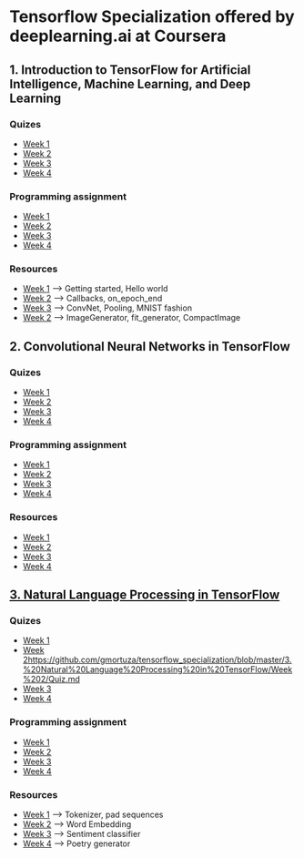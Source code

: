 # Tensorflow Specialization offered by deeplearning.ai at Coursera 

## 1. Introduction to TensorFlow for Artificial Intelligence, Machine Learning, and Deep Learning

### Quizes
    
 - [Week 1](1.%20Introduction%20to%20TensorFlow%20for%20Artificial%20Intelligence%2C%20Machine%20Learning%2C%20and%20Deep%20Learning/Week%201/Quiz.md)
 - [Week 2](1.%20Introduction%20to%20TensorFlow%20for%20Artificial%20Intelligence%2C%20Machine%20Learning%2C%20and%20Deep%20Learning/Week%202/Quiz.md)
 - [Week 3](1.%20Introduction%20to%20TensorFlow%20for%20Artificial%20Intelligence%2C%20Machine%20Learning%2C%20and%20Deep%20Learning/Week%203/Quiz.md)
 - [Week 4](1.%20Introduction%20to%20TensorFlow%20for%20Artificial%20Intelligence%2C%20Machine%20Learning%2C%20and%20Deep%20Learning/Week%204/Quiz.md)

### Programming assignment

 - [Week 1](1.%20Introduction%20to%20TensorFlow%20for%20Artificial%20Intelligence%2C%20Machine%20Learning%2C%20and%20Deep%20Learning/Week%201/Programming%20assignment/Excercise1.ipynb)
 - [Week 2](1.%20Introduction%20to%20TensorFlow%20for%20Artificial%20Intelligence%2C%20Machine%20Learning%2C%20and%20Deep%20Learning/Week%202/Programming%20assignment/Excercise2.ipynb)
 - [Week 3](1.%20Introduction%20to%20TensorFlow%20for%20Artificial%20Intelligence%2C%20Machine%20Learning%2C%20and%20Deep%20Learning/Week%203/Programming%20assignment/Excercise3.ipynb)
 - [Week 4](1.%20Introduction%20to%20TensorFlow%20for%20Artificial%20Intelligence%2C%20Machine%20Learning%2C%20and%20Deep%20Learning/Week%204/Programming%20assignment/Excercise4.ipynb)

### Resources

 - [Week 1](1.%20Introduction%20to%20TensorFlow%20for%20Artificial%20Intelligence%2C%20Machine%20Learning%2C%20and%20Deep%20Learning/Week%201/Resources/resources.md) --> Getting started, Hello world
 - [Week 2](1.%20Introduction%20to%20TensorFlow%20for%20Artificial%20Intelligence%2C%20Machine%20Learning%2C%20and%20Deep%20Learning/Week%202/Resources/resources.md) --> Callbacks, on_epoch_end
 - [Week 3](1.%20Introduction%20to%20TensorFlow%20for%20Artificial%20Intelligence%2C%20Machine%20Learning%2C%20and%20Deep%20Learning/Week%203/Resources/resources.md) --> ConvNet, Pooling, MNIST fashion
 - [Week 2](1.%20Introduction%20to%20TensorFlow%20for%20Artificial%20Intelligence%2C%20Machine%20Learning%2C%20and%20Deep%20Learning/Week%204/Resources/resources.md) --> ImageGenerator, fit_generator, CompactImage


## 2. Convolutional Neural Networks in TensorFlow
 
### Quizes

 - [Week 1](https://github.com/gmortuza/tensorflow_specialization/blob/master/2.%20Convolutional%20Neural%20Networks%20in%20TensorFlow/Week%201/Quiz.md)
 - [Week 2](https://github.com/gmortuza/tensorflow_specialization/blob/master/2.%20Convolutional%20Neural%20Networks%20in%20TensorFlow/Week%202/Quiz.md)
 - [Week 3](https://github.com/gmortuza/tensorflow_specialization/blob/master/2.%20Convolutional%20Neural%20Networks%20in%20TensorFlow/Week%203/Quiz.md)
 - [Week 4](https://github.com/gmortuza/tensorflow_specialization/blob/master/2.%20Convolutional%20Neural%20Networks%20in%20TensorFlow/Week%204/Quiz.md)

### Programming assignment

 - [Week 1](https://github.com/gmortuza/tensorflow_specialization/blob/master/2.%20Convolutional%20Neural%20Networks%20in%20TensorFlow/Week%201/Programming%20assignment/Excercise_1_Cats_vs_Dogs.ipynb)
 - [Week 2](https://github.com/gmortuza/tensorflow_specialization/blob/master/2.%20Convolutional%20Neural%20Networks%20in%20TensorFlow/Week%202/Programming%20assignment/Excercise_2_Cats_vs_Dogs_image_augmentation.ipynb)
 - [Week 3](https://github.com/gmortuza/tensorflow_specialization/blob/master/2.%20Convolutional%20Neural%20Networks%20in%20TensorFlow/Week%203/Programming%20assignment/Excercise_3_Horse_vs_human_transfer_learning.ipynb)
 - [Week 4](https://github.com/gmortuza/tensorflow_specialization/blob/master/2.%20Convolutional%20Neural%20Networks%20in%20TensorFlow/Week%204/Programming%20assignment/Excercise_4_multi_class_classifier.ipynb)

### Resources

 - [Week 1](https://github.com/gmortuza/tensorflow_specialization/blob/master/2.%20Convolutional%20Neural%20Networks%20in%20TensorFlow/Week%201/Resources/resources.md)
 - [Week 2](https://github.com/gmortuza/tensorflow_specialization/blob/master/2.%20Convolutional%20Neural%20Networks%20in%20TensorFlow/Week%202/Resources/resources.md)
 - [Week 3](https://github.com/gmortuza/tensorflow_specialization/blob/master/2.%20Convolutional%20Neural%20Networks%20in%20TensorFlow/Week%203/Resources/resources.md)
 - [Week 4](https://github.com/gmortuza/tensorflow_specialization/blob/master/2.%20Convolutional%20Neural%20Networks%20in%20TensorFlow/Week%204/Resources/resources.md)

## [3. Natural Language Processing in TensorFlow](https://github.com/gmortuza/tensorflow_specialization/tree/master/3.%20Natural%20Language%20Processing%20in%20TensorFlow)

### Quizes
 - [Week 1](https://github.com/gmortuza/tensorflow_specialization/blob/master/3.%20Natural%20Language%20Processing%20in%20TensorFlow/Week%201/Quiz.md)
 - [Week 2]()https://github.com/gmortuza/tensorflow_specialization/blob/master/3.%20Natural%20Language%20Processing%20in%20TensorFlow/Week%202/Quiz.md
 - [Week 3](https://github.com/gmortuza/tensorflow_specialization/blob/master/3.%20Natural%20Language%20Processing%20in%20TensorFlow/Week%203/Quiz.md)
 - [Week 4](https://github.com/gmortuza/tensorflow_specialization/blob/master/3.%20Natural%20Language%20Processing%20in%20TensorFlow/Week%204/Quiz.md)

### Programming assignment

 - [Week 1](https://github.com/gmortuza/tensorflow_specialization/blob/master/3.%20Natural%20Language%20Processing%20in%20TensorFlow/Week%201/Programming%20assignment/Course_3_Week_1_Exercise_question.ipynb)
 - [Week 2](https://github.com/gmortuza/tensorflow_specialization/blob/master/3.%20Natural%20Language%20Processing%20in%20TensorFlow/Week%202/Programming%20assignment/Course_3_Week_2_Exercise_Answer.ipynb)
 - [Week 3](https://github.com/gmortuza/tensorflow_specialization/blob/master/3.%20Natural%20Language%20Processing%20in%20TensorFlow/Week%203/Programming%20assignment/NLP_Course_Week_3_Exercise_Question.ipynb)
 - [Week 4](https://github.com/gmortuza/tensorflow_specialization/blob/master/3.%20Natural%20Language%20Processing%20in%20TensorFlow/Week%204/Programming%20assignment/NLP_Week4_Exercise_Shakespeare_Question.ipynb)

### Resources

 - [Week 1](https://github.com/gmortuza/tensorflow_specialization/blob/master/3.%20Natural%20Language%20Processing%20in%20TensorFlow/Week%201/Resources/resources.md) --> Tokenizer, pad sequences
 - [Week 2](https://github.com/gmortuza/tensorflow_specialization/blob/master/3.%20Natural%20Language%20Processing%20in%20TensorFlow/Week%202/Resources/resources.md) --> Word Embedding
 - [Week 3](https://github.com/gmortuza/tensorflow_specialization/blob/master/3.%20Natural%20Language%20Processing%20in%20TensorFlow/Week%203/Resources/resources.md) --> Sentiment classifier
 - [Week 4](https://github.com/gmortuza/tensorflow_specialization/blob/master/3.%20Natural%20Language%20Processing%20in%20TensorFlow/Week%204/Resources/resources.md) --> Poetry generator
